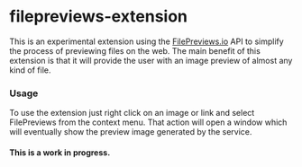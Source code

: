 # filepreviews-extension
This is an experimental extension using the [FilePreviews.io](http://filepreviews.io) API to simplify the process of previewing files on the web. The main benefit of this extension is that it will provide the user with an image preview of almost any kind of file.

### Usage
To use the extension just right click on an image or link and select FilePreviews from the context menu. That action will open a window which will eventually show the preview image generated by the service.

#### This is a work in progress.
